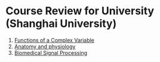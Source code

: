# Course Review for University (Shanghai University)
1. [Functions of a Complex Variable](./complex_html)
2. [Anatomy and physiology](./解剖.md)
3. [Biomedical Signal Processing](./Biosignal%20Processing.html)